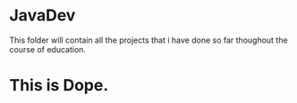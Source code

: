 # JavaDev
This folder will contain all the projects that i have done so far thoughout the course of education.

# This is Dope.  
